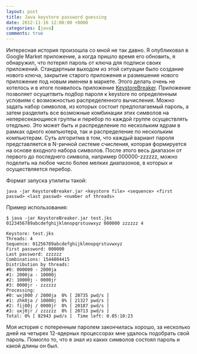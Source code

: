 ```yaml
---
layout: post
title: Java keystore password guessing
date: 2012-11-16 12:00:00 +0000
categories: [java]
comments: true
---
```


Интересная история произошла со мной не так давно. Я опубликовал в Google Market приложение, а когда пришло время его обновить, я обнаружил, что потерял пароль от ключа для подписи своих приложений. Стандартным выходом из этой ситуации было создание нового ключа, закрытие старого приложения и размешение нового приложение под новым именем в маркете. Этого делать очень не хотелось и в итоге появилось приложение [KeystoreBreaker](https://github.com/meefik/keystorebreaker). Приложение позволяет осущетвить подбор пароля к keystore по определенным условиям с возможностью распределенного вычисления. Можно задать набор символов, из которых состоит предполагаемый пароль, а затем разделить все возможные комбинации этих символов на непересекающиеся группы и перебор по каждой группе осуществлять отедльно. Это может быть и распределение по нескольким ядрам в рамках одного компьютера, так и распределение по нескольким компьютерам. Суть алгоритма в том, что каждый вариант пароля представляется в N-ричной системе счисления, которая формируется на основе входного набора символов. После этого весь диапазон от первого до последнего символа, например 000000-zzzzzz, можно поделить на любое число более мелких диапазонов, в которых и осуществляется перебор.

<!--more-->

Формат запуска утилиты такой:
```
java -jar KeystoreBreaker.jar <keystore file> <sequence> <first passwd> <last passwd> <number of threads>
```

Пример использования:
```
$ java -jar KeystoreBreaker.jar test.jks 0123456789abcdefghijklmnopqrstuvwxyz 000000 zzzzzz 4

Keystore: test.jks
Threads: 4
Sequence: 01256789abcdefghijklmnopqrstuvwxyz
First password: 000000
Last password: zzzzzz
Combinations: 1544804415
Distribution by threads: 
#0: 000000 - 2000ja
#1: 2000ja - 10000j
#2: 10000j - 0000jr
#3: 0000jr - zzzzzz
Processing: 
#0: wxj000 / 2000ja  0% [ 20735 pwd/s ]
#1: zhk0ja / 10000j  0% [ 21327 pwd/s ]
#2: fij00j / 0000jr  0% [ 20187 pwd/s ]
#3: uxj0jr / zzzzzz  0% [ 20713 pwd/s ]
Total: 0% [ 82943 pwd/s ]  Time left: 0.05:10:23
```

Моя история с потеренным паролем закончилась хорошо, за несколько дней на четырех 12-ядерных процессорах мне удалось подобрать свой пароль. Помогло то, что я знал из каких символов состоял пароль и какой длины он был.

